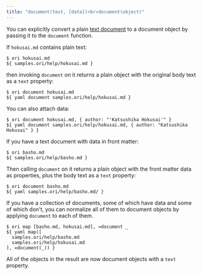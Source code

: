 ```yaml
---
title: "document(text, [data])<br>document(object)"
---
```


You can explicitly convert a plain [text document](/language/documents.html) to a document object by passing it to the `document` function.

If `hokusai.md` contains plain text:

```console
$ ori hokusai.md
${ samples.ori/help/hokusai.md }
```

then invoking `document` on it returns a plain object with the original body text as a `text` property:

```console
$ ori document hokusai.md
${ yaml document samples.ori/help/hokusai.md }
```

You can also attach data:

```console
$ ori document hokusai.md, { author: "'Katsushika Hokusai'" }
${ yaml document samples.ori/help/hokusai.md, { author: "Katsushika Hokusai" } }
```

If you have a text document with data in front matter:

```console
$ ori basho.md
${ samples.ori/help/basho.md }
```

Then calling `document` on it returns a plain object with the front matter data as properties, plus the body text as a `text` property:

```console
$ ori document basho.md
${ yaml samples.ori/help/basho.md/ }
```

If you have a collection of documents, some of which have data and some of which don't, you can normalize all of them to document objects by applying `document` to each of them.

```console
$ ori map [basho.md, hokusai.md], =document _
${ yaml map([
  samples.ori/help/basho.md
  samples.ori/help/hokusai.md
], =document(_)) }
```

All of the objects in the result are now document objects with a `text` property.
